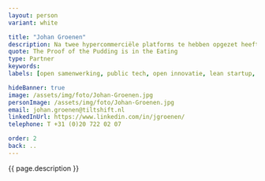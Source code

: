 ```yaml
---
layout: person
variant: white

title: "Johan Groenen"
description: Na twee hypercommerciële platforms te hebben opgezet heeft Johan zich bekeerd. Ondertussen is hij een bekend gezicht in public tech Nederland en fel voorvechter van open samenwerking in de publieke sector. Vanuit zijn startup achtergrond is hij nog altijd "brutally honest" en uber-pragmatisch. Advies geeft hij gevraagd en ongevraagd, zowel op het niveau van de uitvoerders als op directieniveau — in begrijpelijke taal en overzichtelijke tekeningetjes. Hij is tevreden over zijn werk als iedereen weer hetzelfde doel voor ogen heeft.
quote: The Proof of the Pudding is in the Eating
type: Partner
keywords:
labels: [open samenwerking, public tech, open innovatie, lean startup, strategie, informatica]

hideBanner: true
image: /assets/img/foto/Johan-Groenen.jpg
personImage: /assets/img/foto/Johan-Groenen.jpg
email: johan.groenen@tiltshift.nl
linkedInUrl: https://www.linkedin.com/in/jgroenen/
telephone: T +31 (0)20 722 02 07

order: 2
back: ..
---
```

{{ page.description }}


